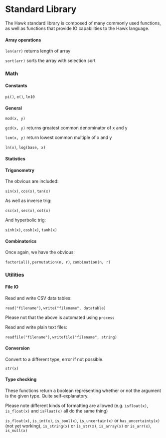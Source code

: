 # Standard Library

The Hawk standard library is composed of many commonly used functions, as well as functions that provide IO capabilities to the Hawk language. 

#### Array operations

`len(arr)` returns length of array

`sort(arr)` sorts the array with selection sort

### Math

#### Constants

`pi()`, `e()`, `ln10`

#### General

`mod(x, y)`

`gcd(x, y)` returns greatest common denominator of x and y

`lcm(x, y)` return lowest common multiple of x and y

`ln(x)`, `log(base, x)`

#### Statistics



#### Trigonometry

The obvious are included:

`sin(x)`, `cos(x)`, `tan(x)`

As well as inverse trig:

`csc(x)`, `sec(x)`, `cot(x)`

And hyperbolic trig:

`sinh(x)`, `cosh(x)`, `tanh(x)`

#### Combinatorics

Once again, we have the obvious:

`factorial()`, `permutation(n, r)`, `combination(n, r)`

### Utilities

#### File IO

Read and write CSV data tables: 

`read("filename")`, `write("filename", datatable)`

Please not that the above is automated using `process`


Read and write plain text files:

`readfile("filename")`, `writefile("filename", string)`

#### Conversion

Convert to a different type, error if not possible.

`str(x)`

#### Type checking

These functions return a boolean representing whether or not the argument is the given type. Quite self-explanatory.

Please note different kinds of formatting are allowed (e.g. `isfloat(x)`, `is_float(x)` and `isFloat(x)` all do the same thing)

`is_float(x)`, `is_int(x)`, `is_bool(x)`, `is_uncertain(x)` or `has_uncertainty(x)` (not yet working), `is_string(x)` or `is_str(x)`, `is_array(x)` or `is_arr(x)`, `is_null(x)`